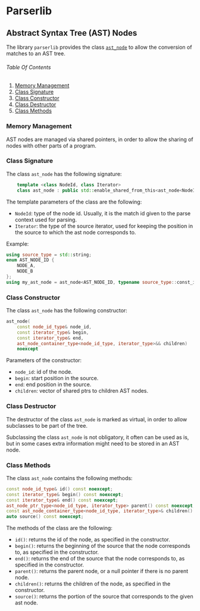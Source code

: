 # Parserlib

## Abstract Syntax Tree (AST) Nodes

The library `parserlib` provides the class [`ast_node`](../include/parserlib/ast.hpp#ast_node) to allow the conversion of matches to an AST tree.

###### Table Of Contents

1. [Memory Management](#memory-management)
1. [Class Signature](#class-signature)
1. [Class Constructor](#class-constructor)
1. [Class Destructor](#class-destructor)
1. [Class Methods](#class-methods)

### Memory Management

AST nodes are managed via shared pointers, in order to allow the sharing of nodes with other parts of a program.

### Class Signature

The class `ast_node` has the following signature:

```cpp
    template <class NodeId, class Iterator>
    class ast_node : public std::enable_shared_from_this<ast_node<NodeId, Iterator>>;
```

The template parameters of the class are the following:

- `NodeId`: type of the node id. Usually, it is the match id given to the parse context used for parsing.
- `Iterator`: the type of the source iterator, used for keeping the position in the source to which the ast node corresponds to.

Example:

```cpp
using source_type = std::string;
enum AST_NODE_ID {
    NODE_A,
    NODE_B
};
using my_ast_node = ast_node<AST_NODE_ID, typename source_type::const_iterator>;
```

### Class Constructor

The class `ast_node` has the following constructor:

```cpp
ast_node(
	const node_id_type& node_id, 
    const iterator_type& begin, 
    const iterator_type& end, 
    ast_node_container_type<node_id_type, iterator_type>&& children) 
    noexcept
```

Parameters of the constructor:

- `node_id`: id of the node.
- `begin`: start position in the source.
- `end`: end position in the source.
- `children`: vector of shared ptrs to children AST nodes.

### Class Destructor

The destructor of the class `ast_node` is marked as virtual, in order to allow subclasses to be part of the tree.

Subclassing the class `ast_node` is not obligatory, it often can be used as is, but in some cases extra information might need to be stored in an AST node.

### Class Methods

The class `ast_node` contains the following methods:

```cpp
const node_id_type& id() const noexcept;
const iterator_type& begin() const noexcept;
const iterator_type& end() const noexcept;
ast_node_ptr_type<node_id_type, iterator_type> parent() const noexcept;
const ast_node_container_type<node_id_type, iterator_type>& children() const noexcept;
auto source() const noexcept;
```

The methods of the class are the following:

- `id()`: returns the id of the node, as specified in the constructor.
- `begin()`: returns the beginning of the source that the node corresponds to, as specified in the constructor.
- `end()`: returns the end of the source that the node corresponds to, as specified in the constructor.
- `parent()`: returns the parent node, or a null pointer if there is no parent node.
- `children()`: returns the children of the node, as specified in the constructor.
- `source()`: returns the portion of the source that corresponds to the given ast node.
